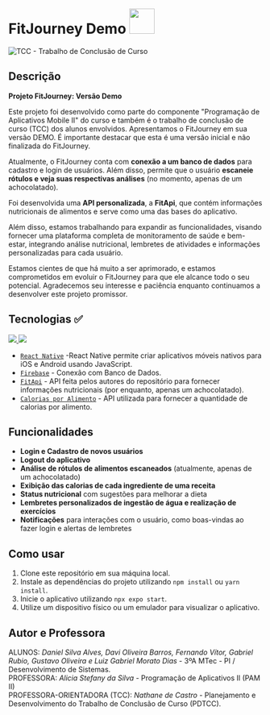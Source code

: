 # FitJourney Demo <img src="https://cdn-icons-png.flaticon.com/512/861/861054.png" width="50" height="50">

![TCC - Trabalho de Conclusão de Curso](https://github.com/user-attachments/assets/90d369fb-f565-47d8-a1c4-31574afb63be)

## Descrição

**Projeto FitJourney: Versão Demo**

Este projeto foi desenvolvido como parte do componente "Programação de Aplicativos Mobile II" do curso e também é o trabalho de conclusão de curso (TCC) dos alunos envolvidos. Apresentamos o FitJourney em sua versão DEMO. É importante destacar que esta é uma versão inicial e não finalizada do FitJourney.

Atualmente, o FitJourney conta com **conexão a um banco de dados** para cadastro e login de usuários. Além disso, permite que o usuário **escaneie rótulos e veja suas respectivas análises** (no momento, apenas de um achocolatado). 

Foi desenvolvida uma **API personalizada**, a **FitApi**, que contém informações nutricionais de alimentos e serve como uma das bases do aplicativo.

Além disso, estamos trabalhando para expandir as funcionalidades, visando fornecer uma plataforma completa de monitoramento de saúde e bem-estar, integrando análise nutricional, lembretes de atividades e informações personalizadas para cada usuário.

Estamos cientes de que há muito a ser aprimorado, e estamos comprometidos em evoluir o FitJourney para que ele alcance todo o seu potencial. Agradecemos seu interesse e paciência enquanto continuamos a desenvolver este projeto promissor.

## Tecnologias ✅

<a href="https://skillicons.dev">
    <img src="https://skillicons.dev/icons?i=react" /> 
    <img src="https://skillicons.dev/icons?i=firebase" /> 
</a>

<BR>

- [`React Native`](https://reactnative.dev/docs/getting-started) -React Native permite criar aplicativos móveis nativos para iOS e Android usando JavaScript.
- [`Firebase`](https://firebase.google.com/) - Conexão com Banco de Dados.
- [`FitApi`](https://my-json-server.typicode.com/trabalhos-etec/api-fitjourney/db) - API feita pelos autores do repositório para fornecer informações nutricionais (por enquanto, apenas um achocolatado).
- [`Calorias por Alimento`](https://caloriasporalimentoapi.herokuapp.com/) - API utilizada para fornecer a quantidade de calorias por alimento.

## Funcionalidades

- **Login e Cadastro de novos usuários**
- **Logout do aplicativo**
- **Análise de rótulos de alimentos escaneados** (atualmente, apenas de um achocolatado)
- **Exibição das calorias de cada ingrediente de uma receita**
- **Status nutricional** com sugestões para melhorar a dieta
- **Lembretes personalizados de ingestão de água e realização de exercícios**
- **Notificações** para interações com o usuário, como boas-vindas ao fazer login e alertas de lembretes

## Como usar

1. Clone este repositório em sua máquina local.
2. Instale as dependências do projeto utilizando `npm install` ou `yarn install`.
3. Inicie o aplicativo utilizando `npx expo start`.
4. Utilize um dispositivo físico ou um emulador para visualizar o aplicativo.

## Autor e Professora

ALUNOS: *Daniel Silva Alves, Davi Oliveira Barros, Fernando Vítor, Gabriel Rubio, Gustavo Oliveira e Luiz Gabriel Morato Dias* - 3ºA MTec - PI / Desenvolvimento de Sistemas.  
PROFESSORA: *Alicia Stefany da Silva* - Programação de Aplicativos II (PAM II)  
PROFESSORA-ORIENTADORA (TCC): *Nathane de Castro* - Planejamento e Desenvolvimento do Trabalho de Conclusão de Curso (PDTCC).

